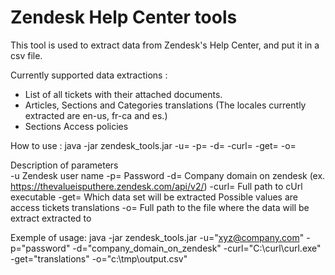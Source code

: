 Zendesk Help Center tools
=============

This tool is used to extract data from Zendesk's Help Center, and put it in a csv file.

Currently supported data extractions :
 - List of all tickets with their attached documents.
 - Articles, Sections and Categories translations (The locales currently extracted are en-us, fr-ca and es.)
 - Sections Access policies


How to use :
java -jar zendesk_tools.jar -u= -p= -d= -curl= -get= -o=

Description of parameters	
	-u Zendesk user name
	-p= Password
	-d= Company domain on zendesk (ex. https://thevalueisputhere.zendesk.com/api/v2/)
	-curl= Full path to cUrl executable
	-get= Which data set will be extracted
		Possible values are
			access
			tickets
			translations
	-o= Full path to the file where the data will be extract extracted to


Exemple of usage:
java -jar zendesk_tools.jar -u="xyz@company.com" -p="password" -d="company_domain_on_zendesk" -curl="C:\curl\curl.exe" -get="translations" -o="c:\tmp\output.csv"
